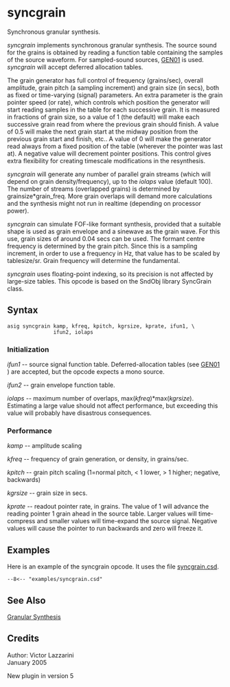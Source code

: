 <!--
id:syncgrain
category:Signal Generators:Granular Synthesis
-->
# syncgrain
Synchronous granular synthesis.

_syncgrain_ implements synchronous granular synthesis. The source sound for the grains is obtained by reading a function table containing the samples of the source waveform. For sampled-sound sources,  [GEN01](../../scoregens/gen01)  is used. _syncgrain_ will accept deferred allocation tables.

The grain generator has full control of frequency (grains/sec), overall amplitude, grain pitch (a sampling increment) and grain size (in secs), both as fixed or time-varying (signal) parameters. An extra parameter is the grain pointer speed (or rate), which controls which position the generator will start reading samples in the table for each successive grain. It is measured in fractions of grain size, so a value of 1 (the default) will make each successive grain read from where the previous grain should finish. A value of 0.5 will make the next grain start at the midway position from the previous grain start and finish, etc.. A value of 0 will make the generator read always from a fixed position of the table (wherever the pointer was last at). A negative value will decrement pointer positions. This control gives extra flexibility for creating timescale modifications in the resynthesis.

_syncgrain_ will generate any number of parallel grain streams (which will depend on grain density/frequency), up to the _iolaps_ value (default 100). The number of streams (overlapped grains) is determined by grainsize*grain_freq. More grain overlaps will demand more calculations and the synthesis might not run in realtime (depending on processor power).

_syncgrain_ can simulate FOF-like formant synthesis, provided that a suitable shape is used as grain envelope and a sinewave as the grain wave. For this use, grain sizes of around 0.04 secs can be used. The formant centre frequency is determined by the grain pitch. Since this is a sampling increment, in order to use a frequency in Hz, that value has to be scaled by tablesize/sr. Grain frequency will determine the fundamental.

_syncgrain_ uses floating-point indexing, so its precision is not affected by large-size tables. This opcode is based on the SndObj library SyncGrain class.

## Syntax
```csound-orc
asig syncgrain kamp, kfreq, kpitch, kgrsize, kprate, ifun1, \
               ifun2, iolaps
```

### Initialization
_ifun1_ -- source signal function table. Deferred-allocation tables (see [GEN01](../../scoregens/gen01) ) are accepted, but the opcode expects a mono source.

_ifun2_ -- grain envelope function table.
 
_iolaps_ -- maximum number of overlaps, max(_kfreq_)*max(_kgrsize_). Estimating a large value should not affect performance, but exceeding this value will probably have disastrous consequences.

### Performance
_kamp_ -- amplitude scaling

_kfreq_ -- frequency of grain generation, or density, in grains/sec.
 
_kpitch_ -- grain pitch scaling (1=normal pitch, < 1 lower, > 1 higher; negative, backwards)
 
_kgrsize_ -- grain size in secs.
 
_kprate_ -- readout pointer rate, in grains. The value of 1 will advance the reading pointer 1 grain ahead in the source table. Larger values will time-compress and smaller values will time-expand the source signal. Negative values will cause the pointer to run backwards and zero will freeze it.

## Examples
Here is an example of the syncgrain opcode. It uses the file [syncgrain.csd](../../examples/syncgrain.csd).
``` csound-orc title="Example of the syncgrain opcode." linenums="1"
--8<-- "examples/syncgrain.csd"
```

## See Also
[Granular Synthesis](../../siggen/granular)

## Credits
Author: Victor Lazzarini  
January 2005
 
New plugin in version 5
